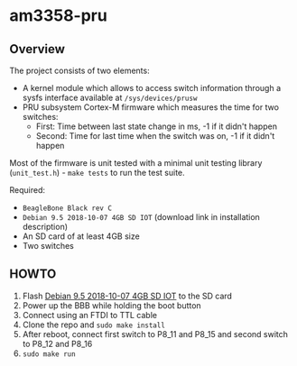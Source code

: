 # am3358-pru

## Overview
The project consists of two elements:
- A kernel module which allows to access switch information through a sysfs interface available at `/sys/devices/prusw`
- PRU subsystem Cortex-M firmware which measures the time for two switches:
    - First: Time between last state change in ms, -1 if it didn't happen
    - Second: Time for last time when the switch was on, -1 if it didn't happen

Most of the firmware is unit tested with a minimal unit testing library (`unit_test.h`) - `make tests` to run the test suite.

Required:
- `BeagleBone Black rev C`
- `Debian 9.5 2018-10-07 4GB SD IOT` (download link in installation description)
- An SD card of at least 4GB size
- Two switches

## HOWTO
1) Flash [Debian 9.5 2018-10-07 4GB SD IOT](https://debian.beagleboard.org/images/bone-debian-9.5-iot-armhf-2018-10-07-4gb.img.xz) to the SD card
3) Power up the BBB while holding the boot button
5) Connect using an FTDI to TTL cable
7) Clone the repo and `sudo make install`
8) After reboot, connect first switch to P8_11 and P8_15 and second switch to P8_12 and P8_16
9) `sudo make run`
